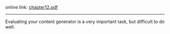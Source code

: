 online link: [chapter12.pdf](https://www.pcgbook.com/chapter12.pdf)

---
Evaluating your content generator is a very important task, but difficult to do well.